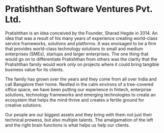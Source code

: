# Pratishthan Software Ventures Pvt. Ltd.

Pratishthan is an idea conceived by the Founder, Sharad Hegde in 2014. An idea that was a result of his many years of experience creating world-class service frameworks, solutions and platforms. It was envisaged to be a firm that provides world-class technology solutions to small and medium enterprises (SMEs), startups and larger enterprises. The one thing that would go on to differentiate Pratishthan from others was the clarity that the Pratishthan family would work only on projects where it could bring tangible business value for its clients.

The family has grown over the years and they come from all over India and call Bangalore their home. Nestled in the calm environs of a tree-covered office space, we have been putting our experience in fintech, enterprise solutions, technology frameworks and emerging technologies to create an ecosystem that helps the mind thrive and creates a fertile ground for creative solutions.

Our people are our biggest assets and they bring with them not just their technical prowess, but also multiple talents. The amalgamation of the left and the right brain functions is what helps us help our clients.
